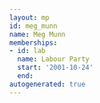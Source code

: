 ```yaml
---
layout: mp
id: meg_munn
name: Meg Munn
memberships:
- id: lab
  name: Labour Party
  start: '2001-10-24'
  end: 
autogenerated: true
---
```

